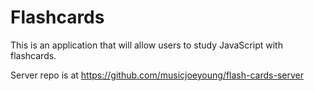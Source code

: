 # Flashcards

This is an application that will allow users to study JavaScript with flashcards.

Server repo is at https://github.com/musicjoeyoung/flash-cards-server
